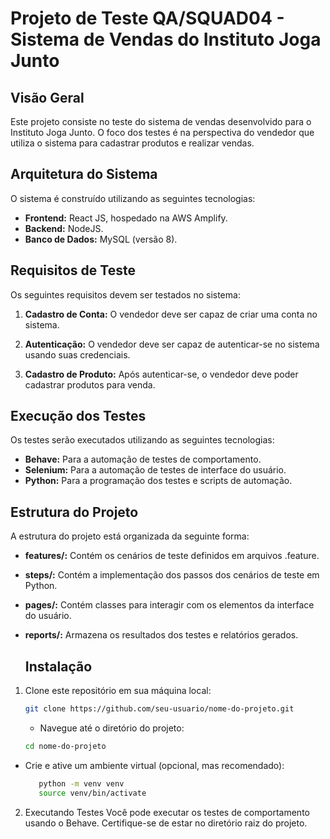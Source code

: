 # Projeto de Teste QA/SQUAD04 - Sistema de Vendas do Instituto Joga Junto

## Visão Geral

Este projeto consiste no teste do sistema de vendas desenvolvido para o Instituto Joga Junto. O foco dos testes é na perspectiva do vendedor que utiliza o sistema para cadastrar produtos e realizar vendas. 

## Arquitetura do Sistema

O sistema é construído utilizando as seguintes tecnologias:

- **Frontend:** React JS, hospedado na AWS Amplify.
- **Backend:** NodeJS.
- **Banco de Dados:** MySQL (versão 8).

## Requisitos de Teste

Os seguintes requisitos devem ser testados no sistema:

1. **Cadastro de Conta:** O vendedor deve ser capaz de criar uma conta no sistema.

2. **Autenticação:** O vendedor deve ser capaz de autenticar-se no sistema usando suas credenciais.

3. **Cadastro de Produto:** Após autenticar-se, o vendedor deve poder cadastrar produtos para venda.

## Execução dos Testes

Os testes serão executados utilizando as seguintes tecnologias:

- **Behave:** Para a automação de testes de comportamento.
- **Selenium:** Para a automação de testes de interface do usuário.
- **Python:** Para a programação dos testes e scripts de automação.

## Estrutura do Projeto

A estrutura do projeto está organizada da seguinte forma:

- **features/:** Contém os cenários de teste definidos em arquivos .feature.

- **steps/:** Contém a implementação dos passos dos cenários de teste em Python.

- **pages/:** Contém classes para interagir com os elementos da interface do usuário.

- **reports/:** Armazena os resultados dos testes e relatórios gerados.

  ## Instalação

1. Clone este repositório em sua máquina local:

   ```bash
   git clone https://github.com/seu-usuario/nome-do-projeto.git
   ```
   - Navegue até o diretório do projeto:
      
   ```bash
   cd nome-do-projeto
   ```
  - Crie e ative um ambiente virtual (opcional, mas recomendado):
    ```bash
       python -m venv venv
       source venv/bin/activate
    ```

2. Executando Testes
    Você pode executar os testes de comportamento usando o Behave. Certifique-se de estar no diretório raiz do projeto.
   

   

